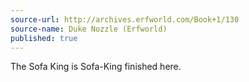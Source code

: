 ```yaml
---
source-url: http://archives.erfworld.com/Book+1/130
source-name: Duke Nozzle (Erfworld)
published: true
---
```

The Sofa King is Sofa-King finished here.
